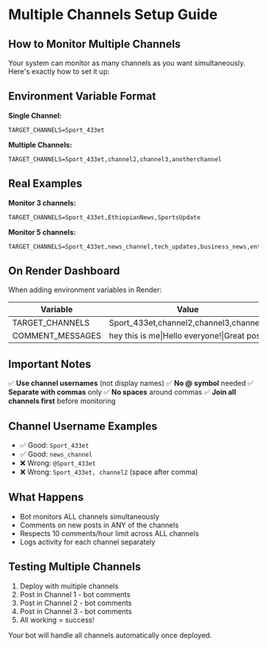 # Multiple Channels Setup Guide

## How to Monitor Multiple Channels

Your system can monitor as many channels as you want simultaneously. Here's exactly how to set it up:

## Environment Variable Format

**Single Channel:**
```
TARGET_CHANNELS=Sport_433et
```

**Multiple Channels:**
```
TARGET_CHANNELS=Sport_433et,channel2,channel3,anotherchannel
```

## Real Examples

**Monitor 3 channels:**
```
TARGET_CHANNELS=Sport_433et,EthiopianNews,SportsUpdate
```

**Monitor 5 channels:**
```
TARGET_CHANNELS=Sport_433et,news_channel,tech_updates,business_news,entertainment
```

## On Render Dashboard

When adding environment variables in Render:

| Variable | Value |
|----------|-------|
| TARGET_CHANNELS | Sport_433et,channel2,channel3,channel4 |
| COMMENT_MESSAGES | hey this is me\|Hello everyone!\|Great post! |

## Important Notes

✅ **Use channel usernames** (not display names)
✅ **No @ symbol** needed
✅ **Separate with commas** only
✅ **No spaces** around commas
✅ **Join all channels first** before monitoring

## Channel Username Examples

- ✅ Good: `Sport_433et`
- ✅ Good: `news_channel`  
- ❌ Wrong: `@Sport_433et`
- ❌ Wrong: `Sport_433et, channel2` (space after comma)

## What Happens

- Bot monitors ALL channels simultaneously
- Comments on new posts in ANY of the channels
- Respects 10 comments/hour limit across ALL channels
- Logs activity for each channel separately

## Testing Multiple Channels

1. Deploy with multiple channels
2. Post in Channel 1 - bot comments
3. Post in Channel 2 - bot comments  
4. Post in Channel 3 - bot comments
5. All working = success!

Your bot will handle all channels automatically once deployed.